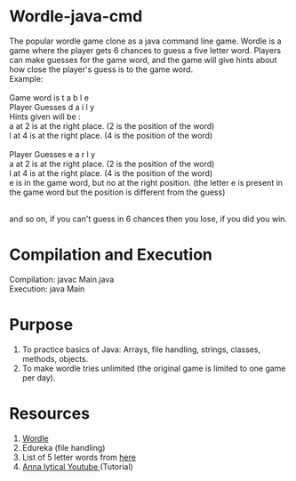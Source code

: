 # Wordle-java-cmd
The popular wordle game clone as a java command line game. Wordle is a game where the player gets 6 chances to guess a five letter word. Players can make guesses for the game word, and the game will give hints about how close the player's guess is to the game word. 
<br/>
Example: <br/>
<br/>
Game word is t a b l e  <br/>
Player Guesses d a i l y <br/>
Hints given will be : <br/>
a at 2 is at the right place. (2 is the position of the word)<br/>
l at 4 is at the right place. (4 is the position of the word)<br/> <br/>
Player Guesses e a r l y <br/>
a at 2 is at the right place. (2 is the position of the word)<br/>
l at 4 is at the right place. (4 is the position of the word)<br/>
e is in the game word, but no at the right position. (the letter e is present in the game word but the position is different from the guess)<br/><br/>

and so on, if you can't guess in 6 chances then you lose, if you did you win. 


# Compilation and Execution
Compilation: javac Main.java
<br/>
Execution: java Main

# Purpose 
1. To practice basics of Java: Arrays, file handling, strings, classes, methods, objects. 
2. To make wordle tries unlimited (the original game is limited to one game per day).

# Resources
1. <a href = "https://www.powerlanguage.co.uk/wordle/"> Wordle </a> 
2. Edureka (file handling)
3. List of 5 letter words from <a href = "https://7esl.com/5-letter-words/"> here </a>
4. <a href = "https://www.youtube.com/watch?v=Jw_2q6Hp-Qk">Anna lytical Youtube </a> (Tutorial)
